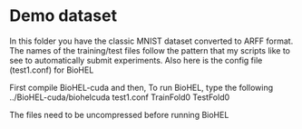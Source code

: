 # Demo dataset
In this folder you have the classic MNIST dataset converted to ARFF format. The names of the training/test files follow the pattern that my scripts like to see to automatically submit experiments. Also here is the config file (test1.conf) for BioHEL

First compile BioHEL-cuda and then, To run BioHEL, type the following ../BioHEL-cuda/biohelcuda test1.conf TrainFold0 TestFold0

The files need to be uncompressed before running BioHEL
